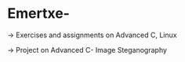 # Emertxe-
-> Exercises and assignments on Advanced C, Linux

-> Project on Advanced C- Image Steganography
